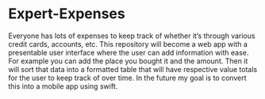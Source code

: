 # Expert-Expenses
Everyone has lots of expenses to keep track of whether it’s through various credit cards, accounts, etc. This repository will become a web app with a presentable user interface where the user can add information with ease. For example you can add the place you bought it and the amount. Then it will sort that data into a formatted table that will have respective value totals for the user to keep track of over time. In the future my goal is to convert this into a mobile app using swift.
